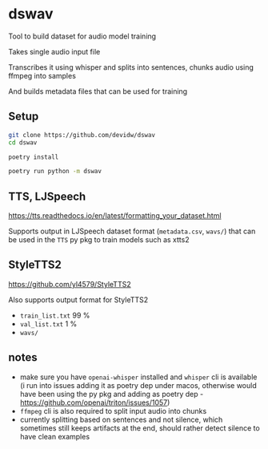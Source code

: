 # dswav

Tool to build dataset for audio model training

Takes single audio input file 

Transcribes it using whisper and splits into sentences, chunks audio using ffmpeg into samples

And builds metadata files that can be used for training

## Setup

```bash
git clone https://github.com/devidw/dswav
cd dswav

poetry install

poetry run python -m dswav
```

## TTS, LJSpeech

https://tts.readthedocs.io/en/latest/formatting_your_dataset.html

Supports output in LJSpeech dataset format (`metadata.csv`, `wavs/`) that can be used in the `TTS` py pkg to train models such as xtts2

## StyleTTS2

https://github.com/yl4579/StyleTTS2

Also supports output format for StyleTTS2

- `train_list.txt` 99 %
- `val_list.txt` 1 %
- `wavs/`

## notes

- make sure you have `openai-whisper` installed and `whisper` cli is available (i run into issues adding it as poetry
  dep under macos, otherwise would have been using the py pkg and adding as poetry dep -
  https://github.com/openai/triton/issues/1057)
- `ffmpeg` cli is also required to split input audio into chunks
- currently splitting based on sentences and not silence, which sometimes still keeps artifacts at the end, should
  rather detect silence to have clean examples